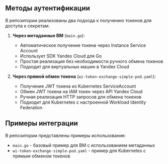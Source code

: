 ## Методы аутентификации

В репозитории реализованы два подхода к получению токенов для доступа к секретам:

1. **Через метаданные ВМ** (`main.go`):
   - Автоматическое получение токена через Instance Service Account
   - Использует SDK Yandex Cloud для Go
   - Простая реализация без необходимости ручного обмена токенов
   - Подходит для виртуальных машин в Yandex Cloud

2. **Через прямой обмен токена** (`wi-token-exchange-simple-pod.yaml`):
   - Получение JWT токена из Kubernetes ServiceAccount
   - Обмен JWT токена на IAM токен через API Yandex Cloud
   - Ручная реализация HTTP запросов для обмена токенов
   - Подходит для Kubernetes с настроенной Workload Identity Federation

## Примеры интеграции
В репозитории представлены примеры использования:
- `main.go` - базовый пример для ВМ с использованием метаданных
- `wi-token-exchange-simple-pod.yaml` - пример для Kubernetes с прямым обменом токенов
